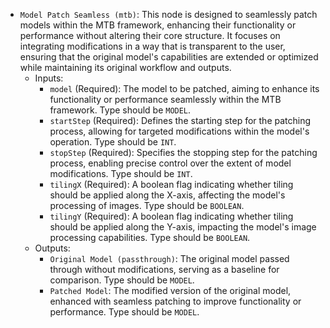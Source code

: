 - `Model Patch Seamless (mtb)`: This node is designed to seamlessly patch models within the MTB framework, enhancing their functionality or performance without altering their core structure. It focuses on integrating modifications in a way that is transparent to the user, ensuring that the original model's capabilities are extended or optimized while maintaining its original workflow and outputs.
    - Inputs:
        - `model` (Required): The model to be patched, aiming to enhance its functionality or performance seamlessly within the MTB framework. Type should be `MODEL`.
        - `startStep` (Required): Defines the starting step for the patching process, allowing for targeted modifications within the model's operation. Type should be `INT`.
        - `stopStep` (Required): Specifies the stopping step for the patching process, enabling precise control over the extent of model modifications. Type should be `INT`.
        - `tilingX` (Required): A boolean flag indicating whether tiling should be applied along the X-axis, affecting the model's processing of images. Type should be `BOOLEAN`.
        - `tilingY` (Required): A boolean flag indicating whether tiling should be applied along the Y-axis, impacting the model's image processing capabilities. Type should be `BOOLEAN`.
    - Outputs:
        - `Original Model (passthrough)`: The original model passed through without modifications, serving as a baseline for comparison. Type should be `MODEL`.
        - `Patched Model`: The modified version of the original model, enhanced with seamless patching to improve functionality or performance. Type should be `MODEL`.
